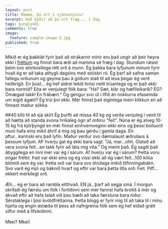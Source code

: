 ```yaml
---
layout: post
title: Mamma, þú ert í sjónvarpinu!
excerpt: Það þýðir að þú ert fræg... í dag.
tags: þunglyndi 
comments: true
image:
  feature: sample-image-2.jpg
published: true
---
```


Mikið er ég þakklát fyrir það að strákarnir mínir eru það ungir að þeir heyra ekki í [fréttum](http://www.ruv.is/sarpurinn/ruv/frettir/20170113) og finnst bara æði að mamma sé fræg í dag. Stundum ratast þeim svo stórkostlega rétt orð á munn. Ég þakka bara lyfjunum mínum fyrir hvað ég er að taka athygli dagsins með stóískri ró. Ég þarf að safna saman fallegu orðunum og geyma þau á góðum stað til að lesa þegar ég verð heilbrigð. En þúst... ég hef aldrei tekið hrósi neitt trúanlega og er það ekki bara normið? Eða er venjulegt fólk bara: "Ha? Sæt, klár og hæfileikarík? ÉG? Ómægad takk! En frábært." Og gengur svo út í lífið án nokkurra efasemda um eigið ágæti? Ég trúi því ekki. Mér finnst það eiginlega meiri klikkun en að finnast maður sökka. 

##40 kíló til að sjá skírt
Ég þurfti að missa 40 kg og verða venjuleg í vexti til að hætta að standa svona hrikaleg ógn af orðinu "feit". Núna er ég alveg 10-15 kg frá kjörþyngd en mér finnst einhvernveginn ekki eins og þessi bolluorð muni hafa eins mikil áhrif á mig og þau gerðu í gamla daga. En aftur...kannski eru það lyfin. Maður verður svo dæmalaust æðrulaus á þessum lyfjum. AF hverju gat ég ekki bara sagt: "Já, mar...ohh. Glatað að vera svona feit...en takk fyrir að láta mig vita." Og meint það. Ég sagði það ábyggilega en inní mér var ég í sárum. Af hverju var ég í sárum? Þetta voru engar fréttir. Það var ekki eins og ég vissi ekki að ég væri feit...100 kílóa blómið sem ég var. Þetta orð var bara svo ótrúlega mikið tilfinningabákn. Svo varð ég mjó og báknið hvarf og eftir var bara þetta litla orð: Feit. Piff... ekkert merkilegt orð. 
<br><br>
Æh... ég er bara að rambla eitthvað. EN já...þarf að segja smá. Í morgun skrifaði ég færslu um fólk í fortíðinni sem mér fannst hafa brotið á mér og ákvað eftir að hafa talað við þau bæði að taka færsluna bara niður. Sérstaklega í ljósi kvöldfréttanna. Þetta blogg er fyrir mig til að taka til í mínu hjarta og engin ástæða til þess að nafngreina fólk sem ég hef eldað grátt silfur með á lífsleiðinni. 
<br><br>
Mkei? Mkei!
